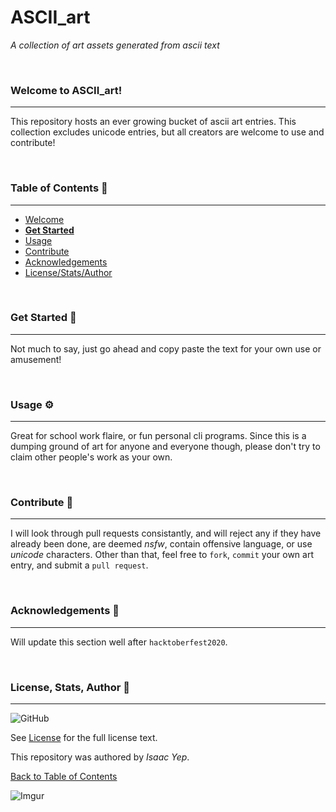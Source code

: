 ﻿# **ASCII_art**
*A collection of art assets generated from ascii text*

<br />

### Welcome to ASCII_art!
<hr>

This repository hosts an ever growing bucket of ascii art entries. This collection excludes unicode entries, but all creators are welcome to use and contribute!

<br />

### Table of Contents 📖
<hr>

  - [Welcome](#welcome-to-ASCII_art)
  - [**Get Started**](#get-started-)
  - [Usage](#usage-)
  - [Contribute](#Contribute-)
  - [Acknowledgements](#acknowledgements-)
  - [License/Stats/Author](#license,-Stats,-author-)

<br />

### Get Started 🚀
<hr>

Not much to say, just go ahead and copy paste the text for your own use or amusement!

<br />

### Usage ⚙
<hr>

Great for school work flaire, or fun personal cli programs. Since this is a dumping ground of art for anyone and everyone though, please don't try to claim other people's work as your own.

<br />

### Contribute 🤝
<hr>

I will look through pull requests consistantly, and will reject any if they have already been done, are deemed *nsfw*, contain offensive language, or use *unicode* characters. Other than that, feel free to `fork`, `commit` your own art entry, and submit a `pull request`.

<br />

### Acknowledgements 💙
<hr>

Will update this section well after `hacktoberfest2020`.

<br />

### License, Stats, Author 📜
<hr>
<!-- badge cluster -->

![GitHub](https://img.shields.io/github/license/anthonybench/ASCII_art) 

<!-- / -->
See [License](https://opensource.org/licenses/MIT) for the full license text.

This repository was authored by *Isaac Yep*.

[Back to Table of Contents](#table-of-contents-)


![Imgur](https://i.imgur.com/jtNwEWu.png)
